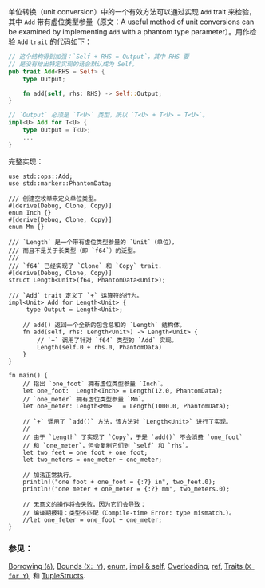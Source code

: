 单位转换（unit conversion）中的一个有效方法可以通过实现 `Add` trait 来检验，其中 `Add` 带有虚位类型参量（原文：A useful method of unit conversions can be examined by implementing `Add` with a phantom type parameter）。用作检验 `Add` `trait` 的代码如下：

```rust
// 这个结构得到加强：`Self + RHS = Output`，其中 RHS 要
// 是没有给出特定实现的话会默认成为 Self。
pub trait Add<RHS = Self> {
    type Output;

    fn add(self, rhs: RHS) -> Self::Output;
}

// `Output` 必须是 `T<U>` 类型，所以 `T<U> + T<U> = T<U>`。
impl<U> Add for T<U> {
    type Output = T<U>;
    ...
}
```

完整实现：

```rust,editable
use std::ops::Add;
use std::marker::PhantomData;

/// 创建空枚举来定义单位类型。
#[derive(Debug, Clone, Copy)]
enum Inch {}
#[derive(Debug, Clone, Copy)]
enum Mm {}

/// `Length` 是一个带有虚位类型参量的 `Unit`（单位），
/// 而且不是关于长类型（即 `f64`）的泛型。
///
/// `f64` 已经实现了 `Clone` 和 `Copy` trait.
#[derive(Debug, Clone, Copy)]
struct Length<Unit>(f64, PhantomData<Unit>);

/// `Add` trait 定义了 `+` 运算符的行为。
impl<Unit> Add for Length<Unit> {
     type Output = Length<Unit>;

    // add() 返回一个全新的包含总和的 `Length` 结构体。
    fn add(self, rhs: Length<Unit>) -> Length<Unit> {
        // `+` 调用了针对 `f64` 类型的 `Add` 实现。
        Length(self.0 + rhs.0, PhantomData)
    }
}

fn main() {
    // 指出 `one_foot` 拥有虚位类型参量 `Inch`。
    let one_foot:  Length<Inch> = Length(12.0, PhantomData);
    // `one_meter` 拥有虚位类型参量 `Mm`。
    let one_meter: Length<Mm>   = Length(1000.0, PhantomData);

    // `+` 调用了 `add()` 方法，该方法对 `Length<Unit>` 进行了实现。
    //
    // 由于 `Length` 了实现了 `Copy`，于是 `add()` 不会消费 `one_foot`
    // 和 `one_meter`，但会复制它们到 `self` 和 `rhs`。
    let two_feet = one_foot + one_foot;
    let two_meters = one_meter + one_meter;

    // 加法正常执行。
    println!("one foot + one_foot = {:?} in", two_feet.0);
    println!("one meter + one_meter = {:?} mm", two_meters.0);

    // 无意义的操作将会失败，因为它们会导致：
    // 编译期报错：类型不匹配（Compile-time Error: type mismatch.）。
    //let one_feter = one_foot + one_meter;
}

```

### 参见：

[Borrowing (`&`)], [Bounds (`X: Y`)], [enum], [impl & self],
[Overloading], [ref], [Traits (`X for Y`)], 和 [TupleStructs].

[Borrowing (`&`)]: ../../scope/borrow.html
[Bounds (`X: Y`)]: ../../trait/bounds.html
[enum]: ../../custom_types/enum.html
[impl & self]: ../../fn/methods.html
[Overloading]: ../../trait/ops.html
[ref]: ../../scope/borrow/ref.html
[Traits (`X for Y`)]: ../../trait.html
[TupleStructs]: ../../custom_types/structs.html
[std::marker::PhantomData]: https://doc.rust-lang.org/std/marker/struct.PhantomData.html
